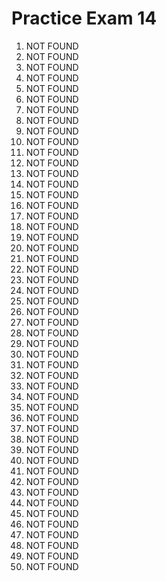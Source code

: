 # Practice Exam 14

1. NOT FOUND
2. NOT FOUND
3. NOT FOUND
4. NOT FOUND
5. NOT FOUND
6. NOT FOUND
7. NOT FOUND
8. NOT FOUND
9. NOT FOUND
10. NOT FOUND
11. NOT FOUND
12. NOT FOUND
13. NOT FOUND
14. NOT FOUND
15. NOT FOUND
16. NOT FOUND
17. NOT FOUND
18. NOT FOUND
19. NOT FOUND
20. NOT FOUND
21. NOT FOUND
22. NOT FOUND
23. NOT FOUND
24. NOT FOUND
25. NOT FOUND
26. NOT FOUND
27. NOT FOUND
28. NOT FOUND
29. NOT FOUND
30. NOT FOUND
31. NOT FOUND
32. NOT FOUND
33. NOT FOUND
34. NOT FOUND
35. NOT FOUND
36. NOT FOUND
37. NOT FOUND
38. NOT FOUND
39. NOT FOUND
40. NOT FOUND
41. NOT FOUND
42. NOT FOUND
43. NOT FOUND
44. NOT FOUND
45. NOT FOUND
46. NOT FOUND
47. NOT FOUND
48. NOT FOUND
49. NOT FOUND
50. NOT FOUND
